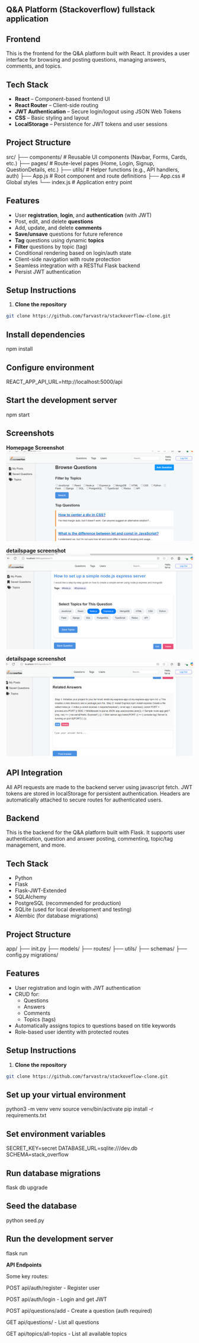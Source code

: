 
## Q&A Platform (Stackoverflow) fullstack application

## Frontend
This is the frontend for the Q&A platform built with React. It provides a user interface for browsing and posting questions, managing answers, comments, and topics.

## Tech Stack

- **React** – Component-based frontend UI
- **React Router** – Client-side routing
- **JWT Authentication** – Secure login/logout using JSON Web Tokens
- **CSS** – Basic styling and layout
- **LocalStorage** – Persistence for JWT tokens and user sessions

## Project Structure

src/
├── components/ # Reusable UI components (Navbar, Forms, Cards, etc.)
├── pages/ # Route-level pages (Home, Login, Signup, QuestionDetails, etc.)
├── utils/ # Helper functions (e.g., API handlers, auth)
├── App.js # Root component and route definitions
├── App.css # Global styles
└── index.js # Application entry point


## Features

- User **registration**, **login**, and **authentication** (with JWT)
- Post, edit, and delete **questions**
- Add, update, and delete **comments**
- **Save/unsave** questions for future reference
- **Tag** questions using dynamic **topics**
- **Filter** questions by topic (tag)
- Conditional rendering based on login/auth state
- Client-side navigation with route protection
- Seamless integration with a RESTful Flask backend
- Persist JWT authentication


## Setup Instructions

1. **Clone the repository**

```bash
git clone https://github.com/farvastra/stackoverflow-clone.git
```
## Install dependencies
npm install

## Configure environment
REACT_APP_API_URL=http://localhost:5000/api

## Start the development server
npm start

## Screenshots

**Homepage Screenshot**  ![Homepage](./frontend/public/homepage.png)

**detailspage screenshot** ![QuestionDetailsPage](./frontend/public/questiondetailpage.png)

**detailspage screenshot** ![QuestionDetailsPage](./frontend/public/questiondetailpage-2.png)


## API Integration
All API requests are made to the backend server using javascript fetch. 
JWT tokens are stored in localStorage for persistent authentication.
Headers are automatically attached to secure routes for authenticated users.


## Backend

This is the backend for the Q&A platform built with Flask. It supports user authentication, question and answer posting, commenting, topic/tag management, and more.

## Tech Stack

- Python
- Flask
- Flask-JWT-Extended
- SQLAlchemy
- PostgreSQL (recommended for production)
- SQLite (used for local development and testing)
- Alembic (for database migrations)

## Project Structure

app/
├── init.py
├── models/
├── routes/
├── utils/
├── schemas/
├── config.py
migrations/

## Features

- User registration and login with JWT authentication
- CRUD for:
  - Questions
  - Answers
  - Comments
  - Topics (tags)
- Automatically assigns topics to questions based on title keywords
- Role-based user identity with protected routes

##  Setup Instructions

1. **Clone the repository**

```bash
git clone https://github.com/farvastra/stackoveflow-clone.git
```

##  Set up your virtual environment
python3 -m venv venv
source venv/bin/activate
pip install -r requirements.txt


## Set environment variables
SECRET_KEY=secret
DATABASE_URL=sqlite:///dev.db
SCHEMA=stack_overflow

## Run database migrations
flask db upgrade


## Seed the database
python seed.py

## Run the development server
flask run

**API Endpoints**

Some key routes:

POST api/auth/register - Register user

POST api/auth/login - Login and get JWT

POST api/questions/add - Create a question (auth required)

GET api/questions/ - List all questions

GET api/topics/all-topics - List all available topics


